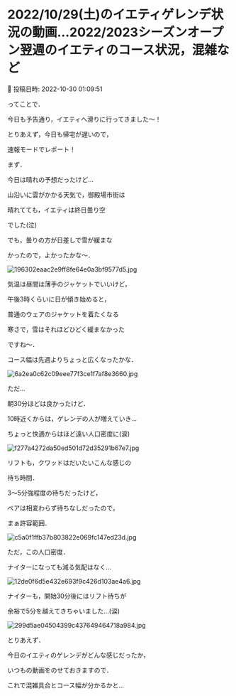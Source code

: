 # 2022/10/29(土)のイエティゲレンデ状況の動画…2022/2023シーズンオープン翌週のイエティのコース状況，混雑など

📅 投稿日時: 2022-10-30 01:09:51

ってことで．


今日も予告通り，イエティへ滑りに行ってきました～！





とりあえず，今日も帰宅が遅いので，


速報モードでレポート！





まず．


今日は晴れの予想だったけど…


山沿いに雲がかかる天気で，御殿場市街は


晴れてても，イエティは終日曇り空


でした(泣)


でも，曇りの方が日差しで雪が緩まな


かったので，よかったかな～．




![196302eaac2e9ff8fe64e0a3bf9577d5.jpg](images/196302eaac2e9ff8fe64e0a3bf9577d5.jpg)




気温は昼間は薄手のジャケットでいいけど，


午後3時くらいに日が傾き始めると，


普通のウェアのジャケットを着たくなる


寒さで，雪はそれほどひどく緩まなかった


ですね～．





コース幅は先週よりちょっと広くなったかな．




![6a2ea0c62c09eee77f3ce1f7af8e3660.jpg](images/6a2ea0c62c09eee77f3ce1f7af8e3660.jpg)







ただ…


朝30分ほどは良かったけど．


10時近くからは，ゲレンデの人が増えていき…


ちょっと快適からはほど遠い人口密度に(涙)




![f277a4272da50ed501d72d35291b67e7.jpg](images/f277a4272da50ed501d72d35291b67e7.jpg)







リフトも，クワッドはだいたいこんな感じの


待ち時間．


3～5分強程度の待ちだったけど，


ペアは相変わらず待ちなしだったので，


まぁ許容範囲．




![c5a0f1ffb37b803822e069fc147ed23d.jpg](images/c5a0f1ffb37b803822e069fc147ed23d.jpg)







ただ，この人口密度．


ナイターになっても減る気配はなく…




![12de0f6d5e432e693f9c426d103ae4a6.jpg](images/12de0f6d5e432e693f9c426d103ae4a6.jpg)







ナイターも，開始30分後にはリフト待ちが


余裕で5分を越えてきちゃいました…(涙)




![299d5ae04504399c437649464718a984.jpg](images/299d5ae04504399c437649464718a984.jpg)







とりあえず．


今日のイエティのゲレンデがどんな感じだったか，


いつもの動画をのせておきますので．


これで混雑具合とコース幅が分かるかと…
